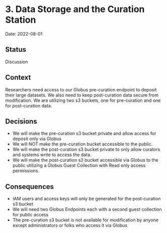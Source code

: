 # 3. Data Storage and the Curation Station

Date: 2022-08-01

## Status

Discussion

## Context

Researchers need access to our Globus pre-curation endpoint to deposit their large datasets. We also need to keep post-curation data secure from modification.  We are utilizing two s3 buckets, one for pre-curation and one for post-curation data.

## Decisions

* We will make the pre-curation s3 bucket private and allow access for deposit only via Globus
* We will NOT make the pre-curation bucket accessible to the public.
* We will make the post-curation s3 bucket private to only allow curators and systems write to access the data.
* We will make the post-curation s3 bucket accessible via Globus to the public utilizing a Globus Guest Collection with Read only access permissions.


## Consequences

* IAM users and access keys will only be generated for the post-curation s3 bucket
* We will need two Globus Endpoints each with a second guest collection for public access
* The pre-curation s3 bucket is not available for modification by anyone except administrators or folks who access it via Globus

